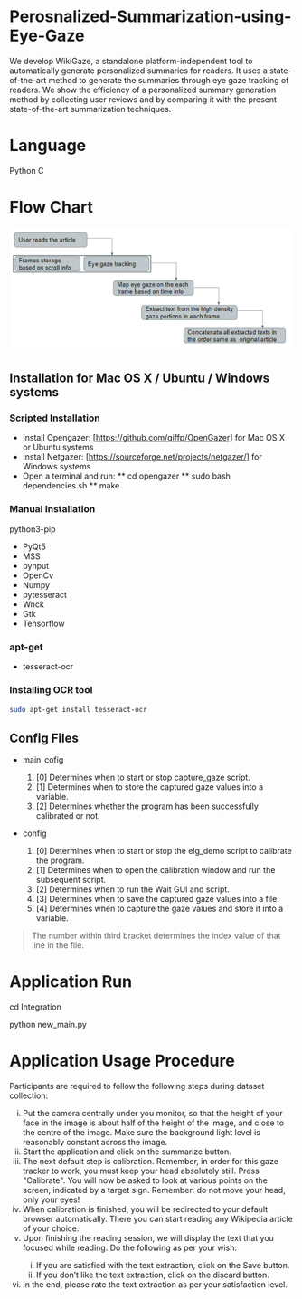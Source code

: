 # Perosnalized-Summarization-using-Eye-Gaze
We develop WikiGaze, a standalone platform-independent tool to automatically generate personalized summaries for readers. It uses a state-of-the-art method to generate the summaries through eye gaze tracking of readers. We show the efficiency of a personalized summary generation method by collecting user reviews and by comparing it with the present state-of-the-art summarization techniques. 

# Language
Python
C

# Flow Chart
![Workflow diagram to create personalized summaries](images/WikiGaze_Flow.png)


## Installation for Mac OS X / Ubuntu / Windows systems

### Scripted Installation
* Install Opengazer: [https://github.com/qiffp/OpenGazer] for Mac OS X or Ubuntu systems
* Install Netgazer: [https://sourceforge.net/projects/netgazer/] for Windows systems
* Open a terminal and run:
** cd opengazer
** sudo bash dependencies.sh
** make

### Manual Installation 
python3-pip

* PyQt5
* MSS
* pynput
* OpenCv
* Numpy
* pytesseract
* Wnck
* Gtk
* Tensorflow

### apt-get

* tesseract-ocr

### Installing OCR tool

```bash
sudo apt-get install tesseract-ocr
```
## Config Files

* main_cofig
    1. [0] Determines when to start or stop capture_gaze script.
    1. [1] Determines when to store the captured gaze values into a variable.
    1. [2] Determines whether the program has been successfully calibrated or not.

* config
    1. [0] Determines when to start or stop the elg_demo script to calibrate the program.
    1. [1] Determines when to open the calibration window and run the subsequent script.
    1. [2] Determines when to run the Wait GUI and script.
    1. [3] Determines when to save the captured gaze values into a file.
    1. [4] Determines when to capture the gaze values and store it into a variable.

> The number within third bracket determines the index value of that line in the file.

# Application Run
cd Integration

python new_main.py

# Application Usage Procedure
Participants are required to follow the following steps during dataset collection:

<ol style="list-style-type:lower-roman">
  <li>Put the camera centrally under you monitor, so that the height of your face in the image is about half of the height of the image, and close to the centre of the image. Make sure the background light level is reasonably constant across the image.</li>
  <li>Start the application and click on the summarize button.</li>
  <li>The next default step is calibration. Remember, in order for this gaze tracker to work, you must keep your head absolutely still. Press "Calibrate". You will now be asked to look at various points on the screen, indicated by a target sign. Remember: do not move your head, only your eyes!</li>
  <li>When calibration is finished, you will be redirected to your default browser automatically. There you can start reading any Wikipedia article of your choice.</li>
  <li>Upon finishing the reading session, we will display the text that you focused while reading. Do the following as per your wish:</li>
    <ol style="list-style-type:lower-roman">
    <li>If you are satisfied with the text extraction, click on the Save button.</li>
    <li>If you don’t like the text extraction, click on the discard button.</li>
    </ol>
  <li>In the end, please rate the text extraction as per your satisfaction level.</li>  
</ol>
